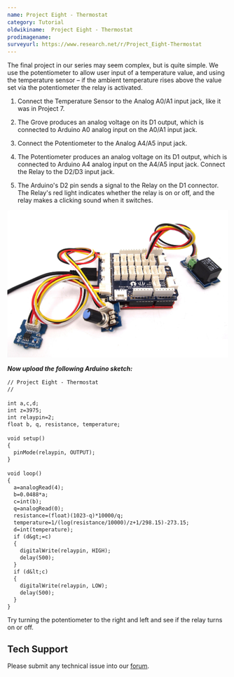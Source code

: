 ```yaml
---
name: Project Eight - Thermostat
category: Tutorial
oldwikiname:  Project Eight - Thermostat
prodimagename:  
surveyurl: https://www.research.net/r/Project_Eight-Thermostat
---
```


The final project in our series may seem complex, but is quite simple. We use the potentiometer to allow user input of a temperature value, and using the temperature sensor – if the ambient temperature rises above the value set via the potentiometer the relay is activated.

1.  Connect the Temperature Sensor to the Analog A0/A1 input jack, like it was in Project 7.
2.  The Grove produces an analog voltage on its D1 output, which is connected to Arduino A0 analog input on the A0/A1 input jack.

3.  Connect the Potentiometer to the Analog A4/A5 input jack.

4.  The Potentiometer produces an analog voltage on its D1 output, which is connected to Arduino A4 analog input on the A4/A5 input jack.
 Connect the Relay to the D2/D3 input jack.

5.  The Arduino's D2 pin sends a signal to the Relay on the D1 connector. The Relay's red light indicates whether the relay is on or off, and the relay makes a clicking sound when it switches.

 ![](https://github.com/SeeedDocument/Project_Eight-Thermostat/raw/master/img/Conn-eight.jpg)

 _**Now upload the following Arduino sketch:**_

```
// Project Eight - Thermostat
//

int a,c,d;
int z=3975;
int relaypin=2;
float b, q, resistance, temperature;

void setup()
{
  pinMode(relaypin, OUTPUT);
}

void loop()
{
  a=analogRead(4);
  b=0.0488*a;
  c=int(b);
  q=analogRead(0);
  resistance=(float)(1023-q)*10000/q;
  temperature=1/(log(resistance/10000)/z+1/298.15)-273.15;
  d=int(temperature);
  if (d&gt;=c)
  {
    digitalWrite(relaypin, HIGH);
    delay(500);
  }
  if (d&lt;c)
  {
    digitalWrite(relaypin, LOW);
    delay(500);
  }
}
```
Try turning the potentiometer to the right and left and see if the relay turns on or off.

## Tech Support
Please submit any technical issue into our [forum](http://forum.seeedstudio.com/). 